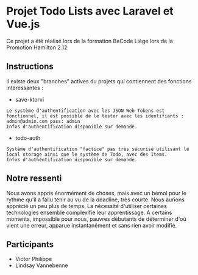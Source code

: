 # Projet Todo Lists avec Laravel et Vue.js

Ce projet a été réalisé lors de la formation BeCode Liège lors de la Promotion Hamilton 2.12

## Instructions

Il existe deux "branches" actives du projets qui contiennent des fonctions intéressantes :
* save-ktorvi
```
Le système d'authentification avec les JSON Web Tokens est fonctionnel, il est possible de le tester avec les identifiants : admin@admin.com pass: admin
Infos d'authentification disponible sur demande.
``` 
* todo-auth
```
Système d'authentification "factice" pas très sécurisé utilisant le local storage ainsi que le système de Todo, avec des Items.
Infos d'authentification disponible sur demande.
```
## Notre ressenti 
Nous avons appris énormément de choses, mais avec un bémol pour le rythme qu'il a fallu tenir au vu de la deadline, très courte. Nous aurions apprécié un peu plus de temps. 
La nécessité d'utiliser certaines technologies ensemble complexifie leur apprentissage. A certains moments, impossible pour nous, pauvres débutants de déterminer d'où vient une erreur, apparue instantanément et sans rien avoir modifié. 
 

## Participants

* Victor Philippe
* Lindsay Vannebenne
